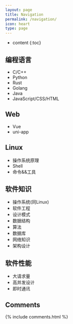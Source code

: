 ```yaml
---
layout: page
title: Navigation
permalink: /navigation/
icon: heart
type: page
---
```


* content
{:toc}

## 编程语言
- C/C++
- Python
- Rust
- Golang
- Java
- JavaScript/CSS/HTML

## Web
- Vue
- uni-app

## Linux
- 操作系统原理
- Shell
- 命令&&工具

## 软件知识
- 操作系统(同Linux)
- 软件工程
- 设计模式
- 数据结构
- 算法
- 数据库
- 网络知识
- 架构设计

## 软件性能
- 大请求量
- 高并发设计
- 即时通讯

## Comments

{% include comments.html %}
